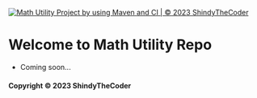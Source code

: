 [![Math Utility Project by using Maven and CI | © 2023 ShindyTheCoder](https://github.com/ShindyTheCoder/math-util-mvn/actions/workflows/math-util-ci.yml/badge.svg)](https://github.com/ShindyTheCoder/math-util-mvn/actions/workflows/math-util-ci.yml)
# Welcome to Math Utility Repo

* Coming soon...

#### Copyright &#169; 2023 ShindyTheCoder